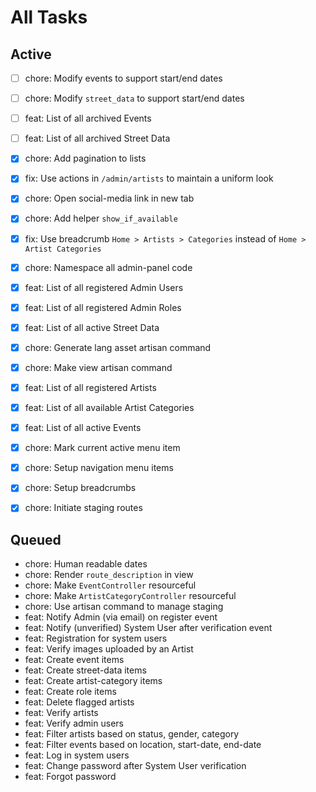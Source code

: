 # All Tasks

## Active

- [ ] chore: Modify events to support start/end dates
- [ ] chore: Modify `street_data` to support start/end dates
- [ ] feat: List of all archived Events
- [ ] feat: List of all archived Street Data

- [x] chore: Add pagination to lists
- [x] fix: Use actions in `/admin/artists` to maintain a uniform look
- [x] chore: Open social-media link in new tab
- [x] chore: Add helper `show_if_available`
- [x] fix: Use breadcrumb `Home > Artists > Categories` instead of `Home > Artist Categories`
- [x] chore: Namespace all admin-panel code
- [x] feat: List of all registered Admin Users
- [x] feat: List of all registered Admin Roles
- [x] feat: List of all active Street Data
- [x] chore: Generate lang asset artisan command
- [x] chore: Make view artisan command
- [x] feat: List of all registered Artists
- [x] feat: List of all available Artist Categories
- [x] feat: List of all active Events
- [x] chore: Mark current active menu item
- [x] chore: Setup navigation menu items
- [x] chore: Setup breadcrumbs
- [x] chore: Initiate staging routes

## Queued

- chore: Human readable dates
- chore: Render `route_description` in view
- chore: Make `EventController` resourceful
- chore: Make `ArtistCategoryController` resourceful
- chore: Use artisan command to manage staging
- feat: Notify Admin (via email) on register event
- feat: Notify (unverified) System User after verification event
- feat: Registration for system users
- feat: Verify images uploaded by an Artist
- feat: Create event items
- feat: Create street-data items
- feat: Create artist-category items
- feat: Create role items
- feat: Delete flagged artists
- feat: Verify artists
- feat: Verify admin users
- feat: Filter artists based on status, gender, category
- feat: Filter events based on location, start-date, end-date
- feat: Log in system users
- feat: Change password after System User verification
- feat: Forgot password
